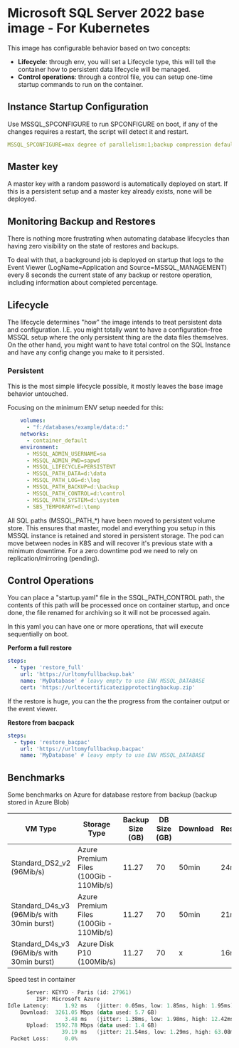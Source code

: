 # Microsoft SQL Server 2022 base image - For Kubernetes

This image has configurable behavior based on two concepts:

* **Lifecycle**: through env, you will set a Lifecycle type, this will tell the container how to persistent data lifecycle will be managed.
* **Control operations**: through a control file, you can setup one-time startup commands to run on the container.

## Instance Startup Configuration

Use MSSQL_SPCONFIGURE to run SPCONFIGURE on boot, if any of the changes requires a restart, the script will detect it and restart.

```yaml
MSSQL_SPCONFIGURE=max degree of parallelism:1;backup compression default:1
```

## Master key

A master key with a random password is automatically deployed on start. If this is a persistent setup and a master key already exists, none will be deployed.

## Monitoring Backup and Restores

There is nothing more frustrating when automating database lifecycles than having zero visibility on the state of restores and backups.

To deal with that, a background job is deployed on startup that logs to the Event Viewer (LogName=Application and Source=MSSQL_MANAGEMENT) every 8 seconds the current state of any backup or restore operation, including information about completed percentage.

## Lifecycle

The lifecycle determines "how" the image intends to treat persistent data and configuration. I.E. you might totally want to have a configuration-free MSSQL setup where the only persistent thing are the data files themselves. On the other hand, you might want to have total control on the SQL Instance and have any config change you make to it persisted.

### **Persistent**

This is the most simple lifecycle possible, it mostly leaves the base image behavior untouched.

Focusing on the minimum ENV setup needed for this:

```yaml
    volumes:
      - "f:/databases/example/data:d:"
    networks:
      - container_default
    environment:
      - MSSQL_ADMIN_USERNAME=sa
      - MSSQL_ADMIN_PWD=sapwd
      - MSSQL_LIFECYCLE=PERSISTENT
      - MSSQL_PATH_DATA=d:\data
      - MSSQL_PATH_LOG=d:\log
      - MSSQL_PATH_BACKUP=d:\backup
      - MSSQL_PATH_CONTROL=d:\control
      - MSSQL_PATH_SYSTEM=d:\system
      - SBS_TEMPORARY=d:\temp
```

All SQL  paths (MSSQL_PATH_*) have been moved to persistent volume store. This ensures that master, model and everything you setup in this MSSQL instance is retained and stored in persistent storage. The pod can move between nodes in K8S and will recover it's previous state with a minimum downtime. For a zero downtime pod we need to rely on replication/mirroring (pending).

## Control Operations

You can place a "startup.yaml" file in the SSQL_PATH_CONTROL path, the contents of this path will be processed once on container startup, and once done, the file renamed for archiving so it will not be processed again.

In this yaml you can have one or more operations, that will execute sequentially on boot.

**Perform a full restore**

```yaml
steps:
  - type: 'restore_full'
    url: 'https://urltomyfullbackup.bak'
    name: 'MyDatabase' # leavy empty to use ENV MSSQL_DATABASE
    cert: 'https://urltocertificatezipprotectingbackup.zip'
```

If the restore is huge, you can the the progress from the container output or the event viewer.

**Restore from bacpack**

```yaml
steps:
  - type: 'restore_bacpac'
    url: 'https://urltomyfullbackup.bacpac'
    name: 'MyDatabase' # leavy empty to use ENV MSSQL_DATABASE
```

## Benchmarks

Some benchmarks on Azure for database restore from backup (backup stored in Azure Blob)

| VM Type                                    | Storage Type                            | Backup Size (GB) | DB Size (GB) | Download | Restore | Comments |
| ------------------------------------------ | --------------------------------------- | ---------------- | ------------ | -------- | ------- | -------- |
| Standard_DS2_v2 (96Mib/s)                  | Azure Premium Files (100Gib - 110Mib/s) | 11.27            | 70           | 50min    | 24min   |          |
| Standard_D4s_v3 (96Mib/s with 30min burst) | Azure Premium Files (100Gib - 110Mib/s) | 11.27            | 70           | 50min    | 21min   |          |
| Standard_D4s_v3 (96Mib/s with 30min burst) | Azure Disk P10 (100Mib/s)               | 11.27            | 70           | x        | 16min   |          |

Speed test in container

```powershell
      Server: KEYYO - Paris (id: 27961)
         ISP: Microsoft Azure
Idle Latency:     1.92 ms   (jitter: 0.05ms, low: 1.85ms, high: 1.95ms)
    Download:  3261.05 Mbps (data used: 5.7 GB)
                  3.48 ms   (jitter: 1.38ms, low: 1.98ms, high: 12.42ms)
      Upload:  1592.78 Mbps (data used: 1.4 GB)
                 39.19 ms   (jitter: 21.54ms, low: 1.29ms, high: 63.08ms)
 Packet Loss:     0.0%
```

